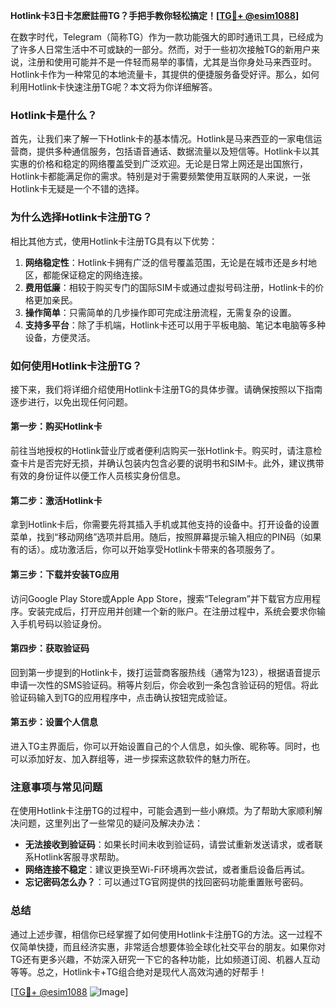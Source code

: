 **Hotlink卡3日卡怎麽註冊TG？手把手教你轻松搞定！[[TG💪+ @esim1088](https://t.me/s/esim1088)]**

在数字时代，Telegram（简称TG）作为一款功能强大的即时通讯工具，已经成为了许多人日常生活中不可或缺的一部分。然而，对于一些初次接触TG的新用户来说，注册和使用可能并不是一件轻而易举的事情，尤其是当你身处马来西亚时。Hotlink卡作为一种常见的本地流量卡，其提供的便捷服务备受好评。那么，如何利用Hotlink卡快速注册TG呢？本文将为你详细解答。

### Hotlink卡是什么？

首先，让我们来了解一下Hotlink卡的基本情况。Hotlink是马来西亚的一家电信运营商，提供多种通信服务，包括语音通话、数据流量以及短信等。Hotlink卡以其实惠的价格和稳定的网络覆盖受到广泛欢迎。无论是日常上网还是出国旅行，Hotlink卡都能满足你的需求。特别是对于需要频繁使用互联网的人来说，一张Hotlink卡无疑是一个不错的选择。

### 为什么选择Hotlink卡注册TG？

相比其他方式，使用Hotlink卡注册TG具有以下优势：

1. **网络稳定性**：Hotlink卡拥有广泛的信号覆盖范围，无论是在城市还是乡村地区，都能保证稳定的网络连接。
2. **费用低廉**：相较于购买专门的国际SIM卡或通过虚拟号码注册，Hotlink卡的价格更加亲民。
3. **操作简单**：只需简单的几步操作即可完成注册流程，无需复杂的设置。
4. **支持多平台**：除了手机端，Hotlink卡还可以用于平板电脑、笔记本电脑等多种设备，方便灵活。

### 如何使用Hotlink卡注册TG？

接下来，我们将详细介绍使用Hotlink卡注册TG的具体步骤。请确保按照以下指南逐步进行，以免出现任何问题。

#### 第一步：购买Hotlink卡

前往当地授权的Hotlink营业厅或者便利店购买一张Hotlink卡。购买时，请注意检查卡片是否完好无损，并确认包装内包含必要的说明书和SIM卡。此外，建议携带有效的身份证件以便工作人员核实身份信息。

#### 第二步：激活Hotlink卡

拿到Hotlink卡后，你需要先将其插入手机或其他支持的设备中。打开设备的设置菜单，找到“移动网络”选项并启用。随后，按照屏幕提示输入相应的PIN码（如果有的话）。成功激活后，你可以开始享受Hotlink卡带来的各项服务了。

#### 第三步：下载并安装TG应用

访问Google Play Store或Apple App Store，搜索“Telegram”并下载官方应用程序。安装完成后，打开应用并创建一个新的账户。在注册过程中，系统会要求你输入手机号码以验证身份。

#### 第四步：获取验证码

回到第一步提到的Hotlink卡，拨打运营商客服热线（通常为123），根据语音提示申请一次性的SMS验证码。稍等片刻后，你会收到一条包含验证码的短信。将此验证码输入到TG的应用程序中，点击确认按钮完成验证。

#### 第五步：设置个人信息

进入TG主界面后，你可以开始设置自己的个人信息，如头像、昵称等。同时，也可以添加好友、加入群组等，进一步探索这款软件的魅力所在。

### 注意事项与常见问题

在使用Hotlink卡注册TG的过程中，可能会遇到一些小麻烦。为了帮助大家顺利解决问题，这里列出了一些常见的疑问及解决办法：

- **无法接收到验证码**：如果长时间未收到验证码，请尝试重新发送请求，或者联系Hotlink客服寻求帮助。
- **网络连接不稳定**：建议更换至Wi-Fi环境再次尝试，或者重启设备后再试。
- **忘记密码怎么办？**：可以通过TG官网提供的找回密码功能重置账号密码。

### 总结

通过上述步骤，相信你已经掌握了如何使用Hotlink卡注册TG的方法。这一过程不仅简单快捷，而且经济实惠，非常适合想要体验全球化社交平台的朋友。如果你对TG还有更多兴趣，不妨深入研究一下它的各种功能，比如频道订阅、机器人互动等等。总之，Hotlink卡+TG组合绝对是现代人高效沟通的好帮手！

[[TG💪+ @esim1088](https://t.me/s/esim1088) ![Image](https://i.postimg.cc/4NQfJmqS/Snipaste-2025-05-13-00-14-12.png)]